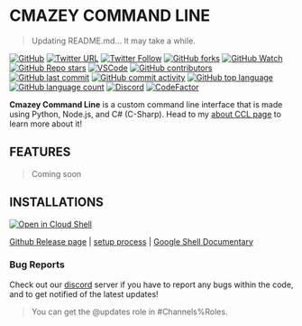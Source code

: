 # CMAZEY COMMAND LINE
> Updating README.md... It may take a while.

  [![GitHub](https://img.shields.io/github/license/cmazey/cmazey-command-line?style=plastic)](https://github.com/cmazey/cmazey-command-line/blob/main/license)
  [![Twitter URL](https://img.shields.io/twitter/url?style=social&url=https%3A%2F%2Fgit.coltondogportraits.com%2F)](https://twitter.com/intent/tweet?text=Wow:&url=https%3A%2F%2Fgit.coltondogportraits.com%2F)
  [![Twitter Follow](https://img.shields.io/twitter/follow/cmazeyRBLX?style=social)](https://twitter.com/intent/follow?screen_name=cmazeyRBLX)
  [![GitHub forks](https://img.shields.io/github/forks/cmazey/cmazey-command-line?style=social)](https://github.com/cmazey/cmazey-command-line/fork)
  [![GitHub Watch](https://img.shields.io/github/watchers/cmazey/cmazey-command-line?style=social)](https://github.com/cmazey/cmazey-command-line/)
  [![GitHub Repo stars](https://img.shields.io/github/stars/cmazey/cmazey-command-line?style=social)](https://github.com/cmazey/cmazey-command-line/stargazers)
  [![VSCode](https://img.shields.io/badge/Made%20in-VSCode-informational?style=plastic)](https://code.visualstudio.com/)
  [![GitHub contributors](https://img.shields.io/github/contributors/cmazey/cmazey-command-line?style=plastic)](https://img.shields.io/github/contributors/cmazey/cmazey-command-line?style=plastic)
  [![GitHub last commit](https://img.shields.io/github/last-commit/cmazey/cmazey-command-line?style=plastic)](https://img.shields.io/github/last-commit/cmazey/cmazey-command-line)
  [![GitHub commit activity](https://img.shields.io/github/commit-activity/w/cmazey/cmazey-command-line?style=plastic)](https://img.shields.io/github/commit-activity/w/cmazey/cmazey-command-line?style=plastic)
  [![GitHub top language](https://img.shields.io/github/languages/top/cmazey/cmazey-command-line?style=plastic)](https://img.shields.io/github/languages/top/cmazey/cmazey-command-line)
  [![GitHub language count](https://img.shields.io/github/languages/count/cmazey/cmazey-command-line?style=plastic)](https://img.shields.io/github/languages/count/cmazey/cmazey-command-line)
  [![Discord](https://img.shields.io/discord/1013992651676205128)](https://discord.gg/MP6DhTjzfj)
  [![CodeFactor](https://www.codefactor.io/repository/github/cmazey/cmazey-command-line/badge/main)](https://www.codefactor.io/repository/github/cmazey/cmazey-command-line/overview/main)

**Cmazey Command Line** is a custom command line interface that is made using Python, Node.js, and C# (C-Sharp). Head to my [about CCL page](https://about.coltondogportraits.com/CCL.html) to learn more about it!

## FEATURES
> Coming soon

## INSTALLATIONS

[![Open in Cloud Shell](https://gstatic.com/cloudssh/images/open-btn.svg)](https://shell.cloud.google.com/cloudshell/editor?cloudshell_git_repo=https%3A%2F%2Fgithub.com%2Fcmazey%2Fcmazey-command-line.git)

[Github Release page](https://github.com/cmazey/cmazey-command-line/releases) | [setup process](https://github.com/cmazey/cmazey-command-line/blob/main/Cmd-REPL/re/readme.md) | [Google Shell Documentary](https://github.com/cmazey/cmazey-command-line/blob/main/googleshelldoc.md)

### Bug Reports

Check out our [discord](https://discord.gg/MP6DhTjzfj) server if you have to report any bugs within the code, and to get notified of the latest updates!
> You can get the @updates role in #Channels%Roles.
